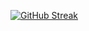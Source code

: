 





<div aling="center">

[![GitHub Streak](https://github-readme-streak-stats.herokuapp.com?user=nataliazag&theme=blueberry&hide_border=falso&border_radius=20&date_format=n%2Fj%5B%2FY%5D&card_width=500)](https://git.io/streak-stats)

</div>
